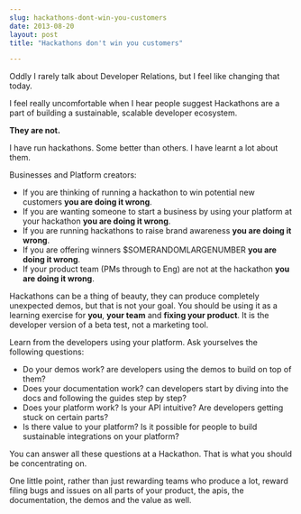 ```yaml
---
slug: hackathons-dont-win-you-customers
date: 2013-08-20
layout: post
title: "Hackathons don't win you customers"

---
```


Oddly I rarely talk about Developer Relations, but I feel like changing that today.

I feel really uncomfortable when I hear people suggest Hackathons are a part of building a sustainable, scalable developer ecosystem.  

**They are not.**

I have run hackathons.  Some better than others.  I have learnt a lot about them.

Businesses and Platform creators:

*  If you are thinking of running a hackathon to win potential new customers **you are doing it wrong**.
*  If you are wanting someone to start a business by using your platform at your hackathon **you are doing it wrong**.
*  If you are running hackathons to raise brand awareness **you are doing it wrong**.
*  If you are offering winners $SOMERANDOMLARGENUMBER **you are doing it wrong**.
*  If your product team (PMs through to Eng) are not at the hackathon **you are doing it wrong**.

Hackathons can be a thing of beauty, they can produce completely unexpected demos, but that is not your goal. You should be using it as a learning exercise for **you**, **your team** and **fixing your product**.  It is the developer version of a beta test, not a marketing tool.

Learn from the developers using your platform.  Ask yourselves the following questions:

*  Do your demos work? are developers using the demos to build on top of them?
*  Does your documentation work? can developers start by diving into the docs and following the guides step by step?
*  Does your platform work?  Is your API intuitive?  Are developers getting stuck on certain parts?
*  Is there value to your platform?  Is it possible for people to build sustainable integrations on your platform?

You can answer all these questions at a Hackathon.  That is what you should be concentrating on.

One little point, rather than just rewarding teams who produce a lot, reward filing bugs and issues on all parts of your product, the apis, the documentation, the demos and the value as well.
